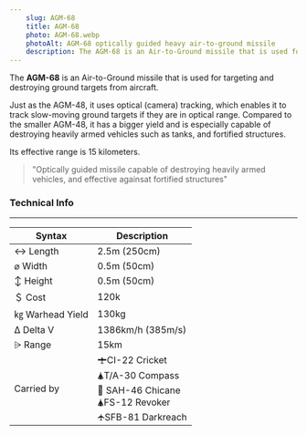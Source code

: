 ```yaml
---
    slug: AGM-68
    title: AGM-68
    photo: AGM-68.webp
    photoAlt: AGM-68 optically guided heavy air-to-ground missile
    description: The AGM-68 is an Air-to-Ground missile that is used for targeting and destroying ground targets from aircraft. It is especially capable of destroying heavily armed vehicles.
---
```


The **AGM-68** is an Air-to-Ground missile that is used for targeting and destroying ground targets from aircraft. 

Just as the AGM-48, it uses optical (camera) tracking, which enables it to track slow-moving ground targets if they are in optical range. Compared to the smaller AGM-48, it has a bigger yield and is especially capable of destroying heavily armed vehicles such as tanks, and fortified structures.

Its effective range is 15 kilometers.

> "Optically guided missile capable of destroying heavily armed vehicles, and effective againsat fortified structures"

<span class="firstColumn">

### Technical Info
---

| Syntax       | Description |
| -----------  | ----------- |
| ↔ Length       | 2.5m (250cm)       |
| ⌀ Width        | 0.5m (50cm)       |
| ↕ Height       | 0.5m (50cm)       |
| ＄ Cost         | 120k        |
| ㎏ Warhead Yield| 130kg       |
| Δ Delta V      | 1386km/h (385m/s)       |
| ⩥ Range        | 15km       |
| Carried by      | 🛨CI-22 Cricket<br>🛦T/A-30 Compass<br>🚁 SAH-46 Chicane<br>🛦FS-12 Revoker<br>🛧SFB-81 Darkreach      |

</span>